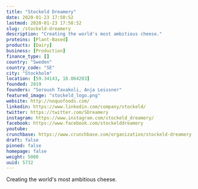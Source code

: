 ```yaml
---
title: "Stockeld Dreamery"
date: 2020-01-23 17:50:52
lastmod: 2020-01-23 17:50:52
slug: /stockeld-dreamery
description: "Creating the world's most ambitious cheese."
proteins: [Plant-Based]
products: [Dairy]
business: [Production]
finance_type: []
country: "Sweden"
country_code: "SE"
city: "Stockholm"
location: [59.34143, 18.064203]
founded: 2019
founders: "Soroush Tavakoli, Anja Leissner"
featured_image: "stockeld_logo.png"
website: http://noquofoods.com/
linkedin: https://www.linkedin.com/company/stockeld/
twitter: https://twitter.com/SDreamery
instagram: https://www.instagram.com/stockeld_dreamery/
facebook: https://www.facebook.com/stockelddreamery
youtube: 
crunchbase: https://www.crunchbase.com/organization/stockeld-dreamery
draft: false
pinned: false
homepage: false
weight: 5000
uuid: 5732
---
```

Creating the world's most ambitious cheese.
